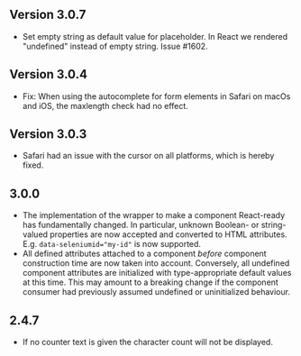 ## Version 3.0.7

- Set empty string as default value for placeholder. In React we rendered "undefined" instead of empty string. Issue #1602.

## Version 3.0.4

- Fix: When using the autocomplete for form elements in Safari on macOs and iOS, the maxlength check had no effect.

## Version 3.0.3

- Safari had an issue with the cursor on all platforms, which is hereby fixed.

## 3.0.0

- The implementation of the wrapper to make a component React-ready has
  fundamentally changed. In particular, unknown Boolean- or
  string-valued properties are now accepted and converted to HTML
  attributes. E.g. `data-seleniumid="my-id"` is now supported.
- All defined attributes attached to a component _before_ component
  construction time are now taken into account. Conversely, all undefined
  component attributes are initialized with type-appropriate default
  values at this time. This may amount to a breaking change if the
  component consumer had previously assumed undefined or uninitialized
  behaviour.

## 2.4.7

- If no counter text is given the character count will not be displayed.
